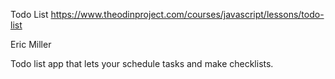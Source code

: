Todo List
https://www.theodinproject.com/courses/javascript/lessons/todo-list


Eric Miller

Todo list app that lets your schedule tasks and make checklists.
